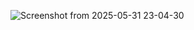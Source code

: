 ![Screenshot from 2025-05-31 23-04-30](https://github.com/user-attachments/assets/8fc6aa79-3f07-47ed-9686-5cfb58fa1353)
